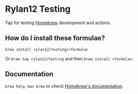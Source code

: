 # Rylan12 Testing

Tap for testing [Homebrew](https://github.com/Homebrew/brew) development and actions.

## How do I install these formulae?
`brew install rylan12/testing/<formula>`

Or `brew tap rylan12/testing` and then `brew install <formula>`.

## Documentation
`brew help`, `man brew` or check [Homebrew's documentation](https://docs.brew.sh).
